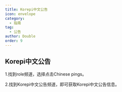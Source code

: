```yaml
---
title: Korepi中文公告
icon: envelope
category:
  - 指南
tag:
  - 公告
author: Double
order: 9
---
```


## Korepi中文公告
1.找到role频道，选择点击Chinese pings。

2.找到Korepi中文公告频道，即可获取Korepi中文公告信息。
